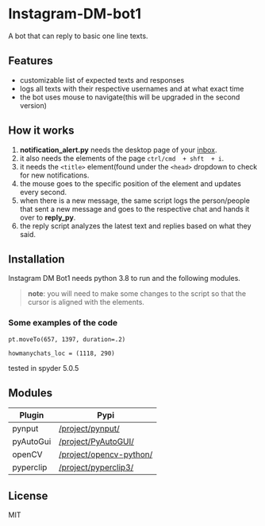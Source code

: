# Instagram-DM-bot1
A bot that can reply to basic one line texts.

## Features

- customizable list of expected texts and responses
- logs all texts with their respective usernames and at what exact time
- the bot uses mouse to navigate(this will be upgraded in the second version)


## How it works
1. **notification_alert.py** needs the desktop page of your [inbox](https://www.instagram.com/direct/inbox/).
2. it also needs the elements of the page ```ctrl/cmd  + shft  + i```.
3. it needs the ```<title>``` element(found under the ```<head>``` dropdown to check for new notifications.
4. the mouse goes to the specific position of the element and updates every second. 
5. when there is a new message, the same script logs the person/people that sent a new message and goes to the respective chat and hands it over to **reply_py**.
6. the reply script analyzes the latest text and replies based on what they said.


## Installation

Instagram DM Bot1 needs python 3.8 to run and the following modules.

> **note**: you will need to make some changes to the script so that the cursor is aligned with the elements.

### Some examples of the code


```pt.moveTo(657, 1397, duration=.2)```

```howmanychats_loc = (1118, 290)```

tested in spyder 5.0.5

## Modules
| Plugin | Pypi |
| ------ | ------ |
| pynput | [/project/pynput/](https://pypi.org/project/pynput/) |
| pyAutoGui | [/project/PyAutoGUI/](https://pypi.org/project/PyAutoGUI/) |
| openCV| [/project/opencv-python/](https://pypi.org/project/opencv-python/) |
| pyperclip | [/project/pyperclip3/](https://pypi.org/project/pyperclip3/) |


## License

MIT


